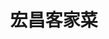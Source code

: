 ---
title: "宏昌客家菜"
description: "宏昌客家菜"
layout: shop
keywords:
  - 美食競賽
  - 台灣美食
  - 美食精選
datePublished: "2025-06-30"
dateModified: "2025-07-06"
city: "台東縣"
district: "關山鎮"
address: "台東縣關山鎮6號"
phone: "0985697077"
geo: "23.053307036580946, 121.16618398337785"
google_map: "https://maps.app.goo.gl/849MTramZnyJYS9w9"
footinder: "https://footinder.com.tw/%E5%8F%B0%E6%9D%B1%E7%B8%A3%E9%97%9C%E5%B1%B1%E9%8E%AE/75200/"
official: "https://www.facebook.com/p/%E9%97%9C%E5%B1%B1%E5%AE%8F%E6%98%8C%E5%AE%A2%E5%AE%B6%E8%8F%9C%E9%A4%A8-100063901566703/"
award:
  - name: "500盤"
    year: "2024"
    entries:
      - dishes:
          - "招牌燜雞"

---